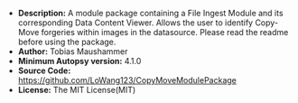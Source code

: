 - __Description:__ A module package containing a File Ingest Module and its corresponding Data Content Viewer. Allows the user to identify Copy-Move forgeries within images in the datasource. Please read the readme before using the package.
- __Author:__ Tobias Maushammer
- __Minimum Autopsy version:__ 4.1.0
- __Source Code:__ https://github.com/LoWang123/CopyMoveModulePackage
- __License:__ The MIT License(MIT)
